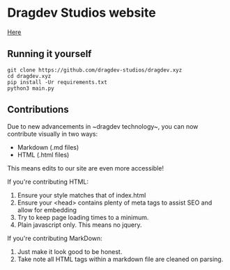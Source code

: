 # Dragdev Studios website

[Here](https://dragdev.xyz)

## Running it yourself

```shell
git clone https://github.com/dragdev-studios/dragdev.xyz
cd dragdev.xyz
pip install -Ur requirements.txt
python3 main.py
```

## Contributions
Due to new advancements in ~dragdev technology~, you can now contribute visually in two ways:
* Markdown (.md files)
* HTML (.html files)

This means edits to our site are even more accessible!

If you're contributing HTML:
1. Ensure your style matches that of index.html
2. Ensure your \<head\> contains plenty of meta tags to assist SEO and allow for embedding
3. Try to keep page loading times to a minimum.
4. Plain javascript only. This means no jquery.

If you're contributing MarkDown:
1. Just make it look good to be honest.
2. Take note all HTML tags within a markdown file are cleaned on parsing.
